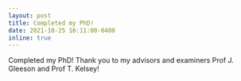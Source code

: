 ```yaml
---
layout: post
title: Completed my PhD!
date: 2021-10-25 16:11:00-0400
inline: true
---
```


Completed my PhD! Thank you to my advisors and examiners Prof J. Gleeson and Prof T. Kelsey! 